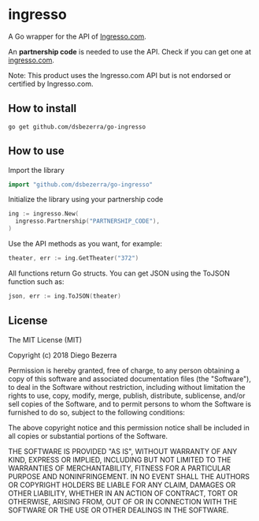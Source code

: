 # ingresso

A Go wrapper for the API of [Ingresso.com](https://www.ingresso.com/).

An **partnership code** is needed to use the API. Check if you can get one at [ingresso.com](https://suporte.ingresso.com/hc/pt-br/articles/115001166112-Integra%C3%A7%C3%A3o-com-a-API-de-Conte%C3%BAdo-).

Note: This product uses the Ingresso.com API but is not endorsed or certified by Ingresso.com.

## How to install

```shell
go get github.com/dsbezerra/go-ingresso
```

## How to use

Import the library

```go
import "github.com/dsbezerra/go-ingresso"
```

Initialize the library using your partnership code
```go
ing := ingresso.New(
  ingresso.Partnership("PARTNERSHIP_CODE"),
)
```

Use the API methods as you want, for example:

```go
theater, err := ing.GetTheater("372")
```

All functions return Go structs. You can get JSON using the ToJSON function such as:

```go
json, err := ing.ToJSON(theater)
```

## License

The MIT License (MIT)

Copyright (c) 2018 Diego Bezerra

Permission is hereby granted, free of charge, to any person obtaining a copy
of this software and associated documentation files (the "Software"), to deal
in the Software without restriction, including without limitation the rights
to use, copy, modify, merge, publish, distribute, sublicense, and/or sell
copies of the Software, and to permit persons to whom the Software is
furnished to do so, subject to the following conditions:

The above copyright notice and this permission notice shall be included in all
copies or substantial portions of the Software.

THE SOFTWARE IS PROVIDED "AS IS", WITHOUT WARRANTY OF ANY KIND, EXPRESS OR
IMPLIED, INCLUDING BUT NOT LIMITED TO THE WARRANTIES OF MERCHANTABILITY,
FITNESS FOR A PARTICULAR PURPOSE AND NONINFRINGEMENT. IN NO EVENT SHALL THE
AUTHORS OR COPYRIGHT HOLDERS BE LIABLE FOR ANY CLAIM, DAMAGES OR OTHER
LIABILITY, WHETHER IN AN ACTION OF CONTRACT, TORT OR OTHERWISE, ARISING FROM,
OUT OF OR IN CONNECTION WITH THE SOFTWARE OR THE USE OR OTHER DEALINGS IN THE
SOFTWARE.
